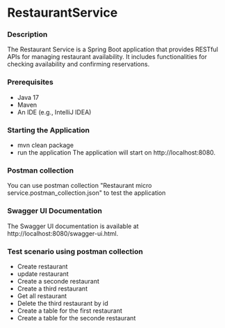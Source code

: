 # RestaurantService

### Description
The Restaurant Service is a Spring Boot application that provides RESTful APIs for managing restaurant availability. It includes functionalities for checking availability and confirming reservations.

### Prerequisites
- Java 17
- Maven
- An IDE (e.g., IntelliJ IDEA)

### Starting the Application
- mvn clean package
- run the application
The application will start on http://localhost:8080.

### Postman collection
You can use postman collection "Restaurant micro service.postman_collection.json" to test the application

### Swagger UI Documentation
The Swagger UI documentation is available at http://localhost:8080/swagger-ui.html.

### Test scenario using postman collection
- Create restaurant
- update restaurant
- Create a seconde restaurant
- Create a third restaurant
- Get all restaurant
- Delete the third restaurant by id
- Create a table for the first restaurant
- Create a table for the seconde restaurant 
